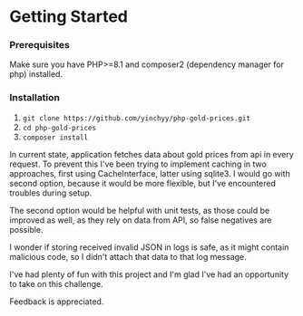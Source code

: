 # Getting Started

### Prerequisites

Make sure you have PHP>=8.1 and composer2 (dependency manager for php) installed.

### Installation

1. `git clone https://github.com/yinchyy/php-gold-prices.git`
2. `cd php-gold-prices`
3. `composer install`

In current state, application fetches data about gold prices from api in every request.
To prevent this I've been trying to implement caching in two approaches, first using CacheInterface,
latter using sqlite3.
I would go with second option, because it would be more flexible, but I've encountered troubles during setup.

The second option would be helpful with unit tests, as those could be improved as well, as they rely on data from API, so false negatives are possible.

I wonder if storing received invalid JSON in logs is safe, as it might contain malicious code, so I didn't attach that data to that log message.

I've had plenty of fun with this project and I'm glad I've had an opportunity to take on this challenge.

Feedback is appreciated.
